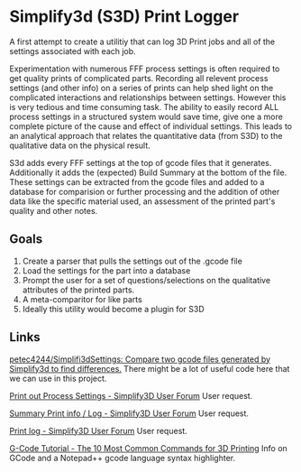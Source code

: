 # Simplify3d (S3D) Print Logger
A first attempt to create a utilitiy that can log 3D Print jobs and all of the settings associated with each job.

Experimentation with numerous FFF process settings is often required to get quality prints of complicated parts.  Recording all relevent process settings (and other info) on a series of prints can help shed light on the complicated interactions and relationships between settings.  However this is very tedious and time consuming task.
The ability to easily record ALL process settings in a structured system would save time, give one a more complete picture of the cause and effect of individual settings.  This leads to an analytical approach that relates the quantitative data (from S3D) to the qualitative data on the physical result.

S3d adds every FFF settings at the top of gcode files that it generates.  Additionally it adds the (expected) Build Summary at the bottom of the file.  These settings can be extracted from the gcode files and added to a database for comparision or further processing and the addition of other data like the specific material used, an assessment of the printed part's quality and other notes.

## Goals
1. Create a parser that pulls the settings out of the .gcode file
2. Load the settings for the part into a database
3. Prompt the user for a set of questions/selections on the qualitative attributes of the printed parts.
4. A meta-comparitor for like parts
5. Ideally this utility would become a plugin for S3D

## Links
[petec4244/Simplifi3dSettings: Compare two gcode files generated by Simplify3d to find differences.](https://github.com/petec4244/Simplifi3dSettings)
There might be a lot of useful code here that we can use in this project.

[Print out Process Settings - Simplify3D User Forum](https://forum.simplify3d.com/viewtopic.php?f=23&t=3705)
User request.

[Summary Print info / Log - Simplify3D User Forum](https://forum.simplify3d.com/viewtopic.php?f=23&t=4679)
User request.

[Print log - Simplify3D User Forum](https://forum.simplify3d.com/viewtopic.php?t=3102)
User request.

[G-Code Tutorial - The 10 Most Common Commands for 3D Printing](https://www.simplify3d.com/support/articles/3d-printing-gcode-tutorial/)
Info on GCode and a Notepad++ gcode language syntax highlighter.
